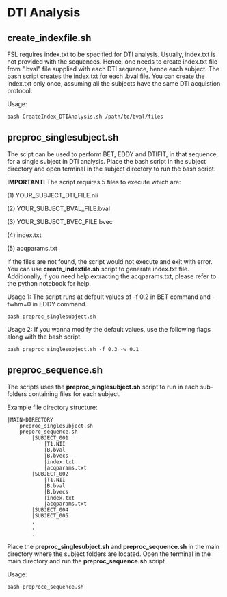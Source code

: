 # DTI Analysis

## create_indexfile.sh

FSL requires index.txt to be specified for DTI analysis. Usually, index.txt is not provided with the sequences. Hence, one needs to create index.txt file from ".bval" file supplied with each DTI sequence, hence each subject. The bash script creates the index.txt for
each .bval file. You can create the index.txt only once, assuming all the subjects have the same DTI acquistion protocol. 

Usage:
```
bash CreateIndex_DTIAnalysis.sh /path/to/bval/files
```
## preproc_singlesubject.sh

The scipt can be used to perform BET, EDDY and DTIFIT, in that sequence, for a single subject in DTI analysis. Place the bash script in the subject directory and open terminal in the subject directory to run the bash script. 

**IMPORTANT:** The script requires 5 files to execute which are: 

(1) YOUR_SUBJECT_DTI_FILE.nii

(2) YOUR_SUBJECT_BVAL_FILE.bval

(3) YOUR_SUBJECT_BVEC_FILE.bvec

(4) index.txt

(5) acqparams.txt

If the files are not found, the script would not execute and exit with error. You can use **create_indexfile.sh** script to generate index.txt file. Additionally, if you need help extracting the acqparams.txt, please refer to the python notebook for help.

Usage 1: The script runs at default values of -f 0.2 in BET command and -fwhm=0 in EDDY command.

```
bash preproc_singlesubject.sh
```

Usage 2: If you wanna modify the default values, use the following flags along with the bash script. 

```
bash preproc_singlesubject.sh -f 0.3 -w 0.1
```
## preproc_sequence.sh
The scripts uses the **preproc_singlesubject.sh** script to run in each sub-folders containing files for each subject.

Example file directory structure:
```
|MAIN-DIRECTORY
    preproc_singlesubject.sh
    preporc_sequence.sh
        |SUBJECT_001
            |T1.NII
            |B.bval
            |B.bvecs
            |index.txt
            |acqparams.txt
        |SUBJECT_002
            |T1.NII
            |B.bval
            |B.bvecs
            |index.txt
            |acqparams.txt
        |SUBJECT_004
        |SUBJECT_005
        .
        .
        .

```
Place the **preproc_singlesubject.sh** and **preproc_sequence.sh** in the main directory where the subject folders are located. Open the terminal in the main directory and run the **preproc_sequence.sh** script

Usage:

```
bash preproce_sequence.sh
```



